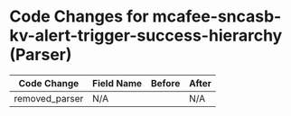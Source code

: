 # Code Changes for mcafee-sncasb-kv-alert-trigger-success-hierarchy (Parser)

| Code Change | Field Name | Before | After |
|-------------|------------|--------|-------|
| removed_parser | N/A |  | N/A |